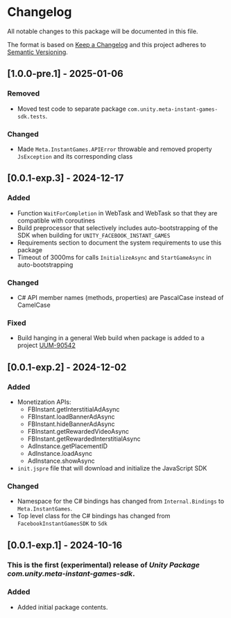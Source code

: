 # Changelog
All notable changes to this package will be documented in this file.

The format is based on [Keep a Changelog](http://keepachangelog.com/en/1.0.0/)
and this project adheres to [Semantic Versioning](http://semver.org/spec/v2.0.0.html).

## [1.0.0-pre.1] - 2025-01-06

### Removed
* Moved test code to separate package `com.unity.meta-instant-games-sdk.tests`.

### Changed
* Made `Meta.InstantGames.APIError` throwable and removed property `JsException` and its corresponding class

## [0.0.1-exp.3] - 2024-12-17

### Added

* Function `WaitForCompletion` in WebTask and WebTask<T> so that they are compatible with coroutines
* Build preprocessor that selectively includes auto-bootstrapping of the SDK when building for `UNITY_FACEBOOK_INSTANT_GAMES`
* Requirements section to document the system requirements to use this package
* Timeout of 3000ms for calls `InitializeAsync` and `StartGameAsync` in auto-bootstrapping

### Changed

* C# API member names (methods, properties) are PascalCase instead of CamelCase

### Fixed

* Build hanging in a general Web build when package is added to a project [UUM-90542](https://jira.unity3d.com/browse/UUM-90542)

## [0.0.1-exp.2] - 2024-12-02

### Added

* Monetization APIs:
  * FBInstant.getInterstitialAdAsync
  * FBInstant.loadBannerAdAsync
  * FBInstant.hideBannerAdAsync
  * FBInstant.getRewardedVideoAsync
  * FBInstant.getRewardedInterstitialAsync
  * AdInstance.getPlacementID
  * AdInstance.loadAsync
  * AdInstance.showAsync
* `init.jspre` file that will download and initialize the JavaScript SDK

### Changed

* Namespace for the C# bindings has changed from `Internal.Bindings` to `Meta.InstantGames`.
* Top level class for the C# bindings has changed from `FacebookInstantGamesSDK` to `Sdk`

## [0.0.1-exp.1] - 2024-10-16

### This is the first (experimental) release of *Unity Package com.unity.meta-instant-games-sdk*.

### Added

* Added initial package contents.

